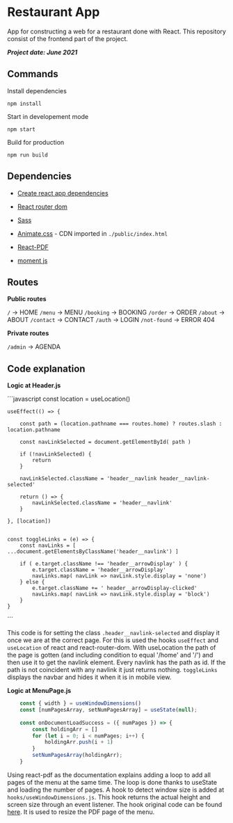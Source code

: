 # Restaurant App

App for constructing a web for a restaurant done with React.
This repository consist of the frontend part of the project.

***Project date: June 2021***

## Commands

Install dependencies
```
npm install
```

Start in developement mode
```
npm start
```

Build for production
```
npm run build
```


## Dependencies

- [Create react app dependencies](https://create-react-app.dev/docs/getting-started)

- [React router dom](https://reactrouter.com/web/guides/quick-start)

- [Sass](https://www.npmjs.com/package/sass)

- [Animate.css](https://animate.style/) - CDN imported in `./public/index.html`

- [React-PDF](https://www.npmjs.com/package/react-pdf)

- [moment js](https://momentjs.com/)


## Routes

**Public routes**

`/` -> HOME
`/menu` -> MENU
`/booking` -> BOOKING
`/order` -> ORDER
`/about` -> ABOUT
`/contact` -> CONTACT
`/auth` -> LOGIN
`/not-found` -> ERROR 404

**Private routes**

`/admin` -> AGENDA


## Code explanation

**Logic at Header.js**

´´´javascript
    const location = useLocation()

    useEffect(() => {

        const path = (location.pathname === routes.home) ? routes.slash : location.pathname
        
        const navLinkSelected = document.getElementById( path )

        if (!navLinkSelected) {
            return
        }

        navLinkSelected.className = 'header__navlink header__navlink-selected'

        return () => {
            navLinkSelected.className = 'header__navlink'
        }

    }, [location])


    const toggleLinks = (e) => {
        const navLinks = [ ...document.getElementsByClassName('header__navlink') ]
        
        if ( e.target.className !== 'header__arrowDisplay' ) {
            e.target.className = 'header__arrowDisplay'
            navLinks.map( navLink => navLink.style.display = 'none')
        } else {
            e.target.className += ' header__arrowDisplay-clicked'
            navLinks.map( navLink => navLink.style.display = 'block')
        }
    }
    

´´´

This code is for setting the class `.header__navlink-selected` and display it once we are at the correct page.
For this is used the hooks `useEffect` and `useLocation` of react and react-router-dom.
With useLocation the path of the page is gotten (and including condition to equal '/home' and '/') and then use it to get the navlink element.
Every navlink has the path as id.
If the path is not coincident with any navlink it just returns nothing.
`toggleLinks` displays the navbar and hides it when it is in mobile view.


**Logic at MenuPage.js**

```javascript
    const { width } = useWindowDimensions()
    const [numPagesArray, setNumPagesArray] = useState(null);
    
    const onDocumentLoadSuccess = ({ numPages }) => {
        const holdingArr = []
        for (let i = 0; i < numPages; i++) {
            holdingArr.push(i + 1)
        }
        setNumPagesArray(holdingArr);
    }
```

Using react-pdf as the documentation explains adding a loop to add all pages of the menu at the same time.
The loop is done thanks to useState and loading the number of pages.
A hook to detect window size is added at `hooks/useWindowDimensions.js`.
This hook returns the actual height and screen size through an event listener.
The hook original code can be found [here](https://stackoverflow.com/questions/36862334/get-viewport-window-height-in-reactjs).
It is used to resize the PDF page of the menu.
